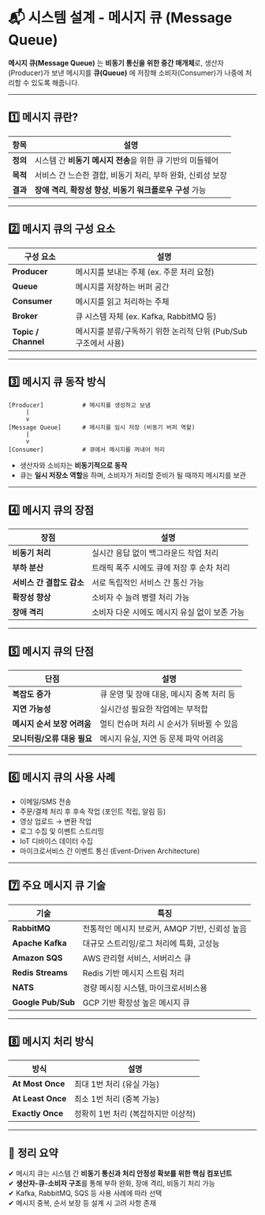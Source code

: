 # 📬 시스템 설계 - 메시지 큐 (Message Queue)

**메시지 큐(Message Queue)** 는 **비동기 통신을 위한 중간 매개체**로, 생산자(Producer)가 보낸 메시지를 **큐(Queue)** 에 저장해 소비자(Consumer)가 나중에 처리할 수 있도록 해줍니다.

---

## 1️⃣ 메시지 큐란?

| 항목     | 설명 |
|----------|------|
| **정의** | 시스템 간 **비동기 메시지 전송**을 위한 큐 기반의 미들웨어 |
| **목적** | 서비스 간 느슨한 결합, 비동기 처리, 부하 완화, 신뢰성 보장 |
| **결과** | **장애 격리**, **확장성 향상**, **비동기 워크플로우 구성** 가능

---

## 2️⃣ 메시지 큐의 구성 요소

| 구성 요소     | 설명 |
|----------------|------|
| **Producer**   | 메시지를 보내는 주체 (ex. 주문 처리 요청) |
| **Queue**      | 메시지를 저장하는 버퍼 공간 |
| **Consumer**   | 메시지를 읽고 처리하는 주체 |
| **Broker**     | 큐 시스템 자체 (ex. Kafka, RabbitMQ 등) |
| **Topic / Channel** | 메시지를 분류/구독하기 위한 논리적 단위 (Pub/Sub 구조에서 사용) |

---

## 3️⃣ 메시지 큐 동작 방식

```text
[Producer]           # 메시지를 생성하고 보냄
     |
     v
[Message Queue]      # 메시지를 임시 저장 (비동기 버퍼 역할)
     |
     v
[Consumer]           # 큐에서 메시지를 꺼내어 처리
```

- 생산자와 소비자는 **비동기적으로 동작**
- 큐는 **일시 저장소 역할**을 하며, 소비자가 처리할 준비가 될 때까지 메시지를 보관

---

## 4️⃣ 메시지 큐의 장점

| 장점                           | 설명 |
|--------------------------------|------|
| **비동기 처리**                 | 실시간 응답 없이 백그라운드 작업 처리 |
| **부하 분산**                   | 트래픽 폭주 시에도 큐에 저장 후 순차 처리 |
| **서비스 간 결합도 감소**       | 서로 독립적인 서비스 간 통신 가능 |
| **확장성 향상**                 | 소비자 수 늘려 병렬 처리 가능 |
| **장애 격리**                   | 소비자 다운 시에도 메시지 유실 없이 보존 가능 |

---

## 5️⃣ 메시지 큐의 단점

| 단점                           | 설명 |
|--------------------------------|------|
| **복잡도 증가**                | 큐 운영 및 장애 대응, 메시지 중복 처리 등 |
| **지연 가능성**                 | 실시간성 필요한 작업에는 부적합 |
| **메시지 순서 보장 어려움**     | 멀티 컨슈머 처리 시 순서가 뒤바뀔 수 있음 |
| **모니터링/오류 대응 필요**     | 메시지 유실, 지연 등 문제 파악 어려움

---

## 6️⃣ 메시지 큐의 사용 사례

- 이메일/SMS 전송
- 주문/결제 처리 후 후속 작업 (포인트 적립, 알림 등)
- 영상 업로드 → 변환 작업
- 로그 수집 및 이벤트 스트리밍
- IoT 디바이스 데이터 수집
- 마이크로서비스 간 이벤트 통신 (Event-Driven Architecture)

---

## 7️⃣ 주요 메시지 큐 기술

| 기술       | 특징 |
|------------|------|
| **RabbitMQ** | 전통적인 메시지 브로커, AMQP 기반, 신뢰성 높음 |
| **Apache Kafka** | 대규모 스트리밍/로그 처리에 특화, 고성능 |
| **Amazon SQS** | AWS 관리형 서비스, 서버리스 큐 |
| **Redis Streams** | Redis 기반 메시지 스트림 처리 |
| **NATS** | 경량 메시징 시스템, 마이크로서비스용 |
| **Google Pub/Sub** | GCP 기반 확장성 높은 메시지 큐 |

---

## 8️⃣ 메시지 처리 방식

| 방식                  | 설명 |
|-----------------------|------|
| **At Most Once**      | 최대 1번 처리 (유실 가능) |
| **At Least Once**     | 최소 1번 처리 (중복 가능) |
| **Exactly Once**      | 정확히 1번 처리 (복잡하지만 이상적) |

---

## 🎯 정리 요약

✔ 메시지 큐는 시스템 간 **비동기 통신과 처리 안정성 확보를 위한 핵심 컴포넌트**  
✔ **생산자-큐-소비자 구조**를 통해 부하 완화, 장애 격리, 비동기 처리 가능  
✔ Kafka, RabbitMQ, SQS 등 사용 사례에 따라 선택  
✔ 메시지 중복, 순서 보장 등 설계 시 고려 사항 존재

